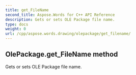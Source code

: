 ```yaml
---
title: get_FileName
second_title: Aspose.Words for C++ API Reference
description: Gets or sets OLE Package file name. 
type: docs
weight: 0
url: /cpp/aspose.words.drawing/olepackage/get_filename/
---
```

## OlePackage.get_FileName method


Gets or sets OLE Package file name.

